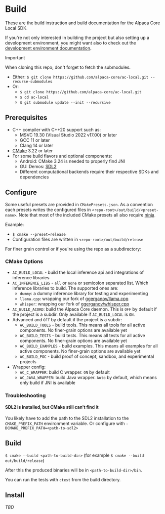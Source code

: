# Build

These are the build instruction and build documentation for the Alpaca Core Local SDK.

If you're not only interested in building the project but also setting up a development environment, you might want also to check out the [development environment documentation](dev-env.md).

> [!IMPORTANT]
> When cloning this repo, don't forget to fetch the submodules.
> * Either: `$ git clone https://github.com/alpaca-core/ac-local.git --recurse-submodules`
> * Or:
>    * `$ git clone https://github.com/alpaca-core/ac-local.git`
>    * `$ cd ac-local`
>    * `$ git submodule update --init --recursive`

## Prerequisites

* C++ compiler with C++20 support such as:
    * MSVC 19.30 (Visual Studio 2022 v17.00) or later 
    * GCC 11 or later
    * Clang 14 or later
* [CMake](https://cmake.org/) 3.22 or later
* For some build flavors and optional components:
    * Android: CMake 3.24 is needed to properly find JNI
    * GUI Demos: [SDL2](https://wiki.libsdl.org/SDL2/FrontPage)
    * Different computational backends require their respective SDKs and dependencies

## Configure

Some useful presets are provided in `CMakePresets.json`. As a convention each presets writes the configured files in `<repo-root>/out/build/<preset-name>`. Note that most of the included CMake presets all also require [ninja](https://ninja-build.org/).

Example: 

* `$ cmake --preset=release`
* Configuration files are written in `<repo-root>/out/build/release`

For finer grain control or if you're using the repo as a subdirectory:

### CMake Options

* `AC_BUILD_LOCAL` - build the local inference api and integrations of inference libraries
* `AC_INFERENCE_LIBS` - `all` or `none` or semicolon separated list. Which inference libraries to build. The supported ones are:
    * `dummy`: a dummy inference library for testing and experimenting
    * `llama.cpp`: wrapping our fork of [ggerganov/llama.cpp](https://github.com/ggerganov/llama.cpp)
    * `whisper`: wrapping our fork of [ggerganov/whisper.cpp](https://github.com/ggerganov/whisper.cpp)
* `AC_BUILD_ACORD`: build the Alpaca Core daemon. This is `OFF` by default if the project is a subdir. Only available if `AC_BUILD_LOCAL` is `ON`.
* Advanced and `OFF` by default if the project is a subdir:
    * `AC_BUILD_TOOLS` - build tools. This means all tools for all active components. No finer-grain options are available yet
    * `AC_BUILD_TESTS` - build tests. This means all tests for all active components. No finer-grain options are available yet
    * `AC_BUILD_EXAMPLES` - build examples. This means all examples for all active components. No finer-grain options are available yet
    * `AC_BUILD_POC` - build proof of concept, sandbox, and experimental projects
* Wrapper config:
    * `AC_C_WRAPPER`: build C wrapper. `ON` by default
    * `AC_JAVA_WRAPPER`: build Java wrapper. `Auto` by default, which means only build if JNI is available

### Troubleshooting

#### SDL2 is installed, but CMake still can't find it

You likely have to add the path to the SDL2 installation to the `CMAKE_PREFIX_PATH` environment variable. Or configure with `-DCMAKE_PREFIX_PATH=<path-to-sdl2>`

## Build

`$ cmake --build <path-to-build-dir>` (for example `$ cmake --build out/build/release`)

After this the produced binaries will be in `<path-to-build-dir>/bin`.

You can run the tests with `ctest` from the build directory.

## Install

*TBD*
